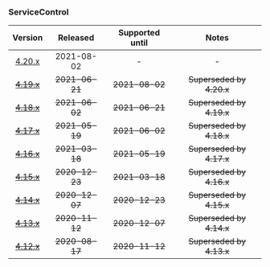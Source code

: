 ### ServiceControl

| Version   | Released       | Supported until   | Notes                             |
|:---------:|:--------------:|:-----------------:|:---------------------------------:|
| [4.20.x](https://www.nuget.org/packages/Particular.PlatformSample.ServiceControl/4.20.3) | 2021-08-02     | -                 | -                                 |
| [~~4.19.x~~](https://www.nuget.org/packages/Particular.PlatformSample.ServiceControl/4.19.0) | ~~2021-06-21~~ | ~~2021-08-02~~    | ~~Superseded by 4.20.x~~          |
| [~~4.18.x~~](https://www.nuget.org/packages/Particular.PlatformSample.ServiceControl/4.18.0) | ~~2021-06-02~~ | ~~2021-06-21~~    | ~~Superseded by 4.19.x~~          |
| [~~4.17.x~~](https://www.nuget.org/packages/Particular.PlatformSample.ServiceControl/4.17.2) | ~~2021-05-19~~ | ~~2021-06-02~~    | ~~Superseded by 4.18.x~~          |
| [~~4.16.x~~](https://www.nuget.org/packages/Particular.PlatformSample.ServiceControl/4.16.0) | ~~2021-03-18~~ | ~~2021-05-19~~    | ~~Superseded by 4.17.x~~          |
| [~~4.15.x~~](https://www.nuget.org/packages/Particular.PlatformSample.ServiceControl/4.15.1) | ~~2020-12-23~~ | ~~2021-03-18~~    | ~~Superseded by 4.16.x~~          |
| [~~4.14.x~~](https://www.nuget.org/packages/Particular.PlatformSample.ServiceControl/4.14.2) | ~~2020-12-07~~ | ~~2020-12-23~~    | ~~Superseded by 4.15.x~~          |
| [~~4.13.x~~](https://www.nuget.org/packages/Particular.PlatformSample.ServiceControl/4.13.4) | ~~2020-11-12~~ | ~~2020-12-07~~    | ~~Superseded by 4.14.x~~          |
| [~~4.12.x~~](https://www.nuget.org/packages/Particular.PlatformSample.ServiceControl/4.12.1) | ~~2020-08-17~~ | ~~2020-11-12~~    | ~~Superseded by 4.13.x~~          |

